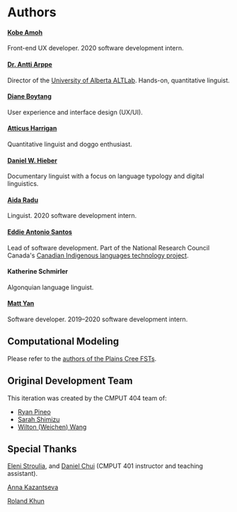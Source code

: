Authors
=======

#### [Kobe Amoh](https://kobexamoh.co/)

Front-end UX developer. 2020 software development intern.


#### [Dr. Antti Arppe](https://sites.ualberta.ca/~arppe/)

Director of the [University of Alberta ALTLab][ALTLab]. Hands-on, quantitative linguist.

[ALTLab]: https://altlab.artsrn.ualberta.ca/


#### [Diane Boytang](https://github.com/starryEcliipse)

User experience and interface design (UX/UI).


#### [Atticus Harrigan](https://a.ttic.us/)

Quantitative linguist and doggo enthusiast.


#### [Daniel W. Hieber](https://danielhieber.com)

Documentary linguist with a focus on language typology and digital linguistics.


#### [Aida Radu](https://github.com/aradu12)

Linguist. 2020 software development intern.


#### [Eddie Antonio Santos](https://eddieantonio.ca/)

Lead of software development. Part of the National Research Council Canada's [Canadian Indigenous languages technology project][ILT].

[ILT]: https://nrc.canada.ca/en/node/1378


#### Katherine Schmirler

Algonquian language linguist.


#### [Matt Yan](https://github.com/Madoshakalaka)

Software developer. 2019–2020 software development intern.


Computational Modeling
----------------------

Please refer to the [authors of the Plains Cree FSTs](https://github.com/UAlbertaALTLab/plains-cree-fsts/blob/master/AUTHORS).


Original Development Team
-------------------------

This iteration was created by the CMPUT 404 team of:

 - [Ryan Pineo](https://github.com/pineo)
 - [Sarah Shimizu](https://github.com/99sshimizu)
 - [Wilton (Weichen) Wang](https://github.com/CoshUS)


Special Thanks
--------------

[Eleni Stroulia](https://www.ualberta.ca/science/about-us/contact-us/faculty-directory/eleni-stroulia), and [Daniel Chui](https://github.com/dchui1) (CMPUT 401 instructor and teaching assistant).

[Anna Kazantseva][ILT]

[Roland Khun][ILT]
